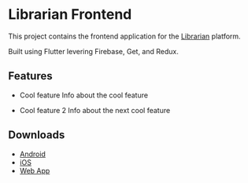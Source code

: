 # Librarian Frontend

This project contains the frontend application for the [Librarian](https://www.yourlibrarian.ca) platform.

Built using Flutter levering Firebase, Get, and Redux.

## Features

- Cool feature
 Info about the cool feature

- Cool feature 2
 Info about the next cool feature

## Downloads

- [Android](https://#)
- [iOS](https://#)
- [Web App](https://app.yourlibrarian.ca)
